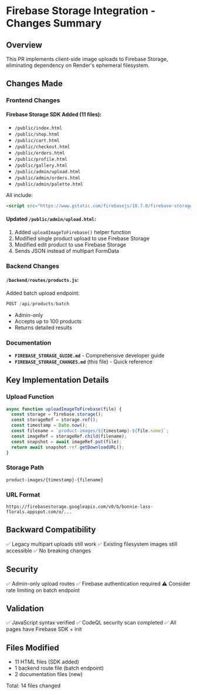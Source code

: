 # Firebase Storage Integration - Changes Summary

## Overview
This PR implements client-side image uploads to Firebase Storage, eliminating dependency on Render's ephemeral filesystem.

## Changes Made

### Frontend Changes

#### Firebase Storage SDK Added (11 files):
- `/public/index.html`
- `/public/shop.html`
- `/public/cart.html`
- `/public/checkout.html`
- `/public/orders.html`
- `/public/profile.html`
- `/public/gallery.html`
- `/public/admin/upload.html`
- `/public/admin/orders.html`
- `/public/admin/palette.html`

All include:
```html
<script src="https://www.gstatic.com/firebasejs/10.7.0/firebase-storage-compat.js"></script>
```

#### Updated `/public/admin/upload.html`:
1. Added `uploadImageToFirebase()` helper function
2. Modified single product upload to use Firebase Storage
3. Modified edit product to use Firebase Storage
4. Sends JSON instead of multipart FormData

### Backend Changes

#### `/backend/routes/products.js`:
Added batch upload endpoint:
```javascript
POST /api/products/batch
```
- Admin-only
- Accepts up to 100 products
- Returns detailed results

### Documentation
- **`FIREBASE_STORAGE_GUIDE.md`** - Comprehensive developer guide
- **`FIREBASE_STORAGE_CHANGES.md`** (this file) - Quick reference

## Key Implementation Details

### Upload Function
```javascript
async function uploadImageToFirebase(file) {
  const storage = firebase.storage();
  const storageRef = storage.ref();
  const timestamp = Date.now();
  const filename = `product-images/${timestamp}-${file.name}`;
  const imageRef = storageRef.child(filename);
  const snapshot = await imageRef.put(file);
  return await snapshot.ref.getDownloadURL();
}
```

### Storage Path
```
product-images/{timestamp}-{filename}
```

### URL Format
```
https://firebasestorage.googleapis.com/v0/b/bonnie-lass-florals.appspot.com/o/...
```

## Backward Compatibility
✅ Legacy multipart uploads still work
✅ Existing filesystem images still accessible
✅ No breaking changes

## Security
✅ Admin-only upload routes
✅ Firebase authentication required
⚠️ Consider rate limiting on batch endpoint

## Validation
✅ JavaScript syntax verified
✅ CodeQL security scan completed
✅ All pages have Firebase SDK + init

## Files Modified
- 11 HTML files (SDK added)
- 1 backend route file (batch endpoint)
- 2 documentation files (new)

Total: 14 files changed
